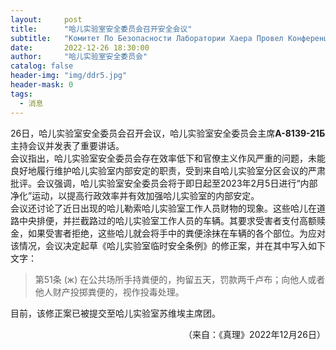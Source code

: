 ```yaml
---
layout:     post
title:      "哈儿实验室安全委员会召开安全会议"
subtitle:   "Комитет По Безопасности Лаборатории Хаера Провел Конференцию По Безопасности"
date:       2022-12-26 18:30:00
author:     "哈儿实验室安全委员会"
catalog: false
header-img: "img/ddr5.jpg"
header-mask: 0
tags:
  - 消息
---
```


26日，哈儿实验室安全委员会召开会议，哈儿实验室安全委员会主席**А-8139-21Б**主持会议并发表了重要讲话。  
会议指出，哈儿实验室安全委员会存在效率低下和官僚主义作风严重的问题，未能良好地履行维护哈儿实验室内部安定的职责，受到来自哈儿实验室分区会议的严肃批评。会议强调，哈儿实验室安全委员会将于即日起至2023年2月5日进行“内部净化”运动，以提高行政效率并有效加强哈儿实验室的内部安定。  
会议还讨论了近日出现的哈儿勒索哈儿实验室工作人员财物的现象。这些哈儿在道路中央排便，并拦截路过的哈儿实验室工作人员的车辆。其要求受害者支付高额赎金，如果受害者拒绝，这些哈儿就会将手中的粪便涂抹在车辆的各个部位。为应对该情况，会议决定起草《哈儿实验室临时安全条例》的修正案，并在其中写入如下文字：

> 第51条 (ж) 在公共场所手持粪便的，拘留五天，罚款两千卢布；向他人或者他人财产投掷粪便的，视作投毒处理。

目前，该修正案已被提交至哈儿实验室苏维埃主席团。
<div style="text-align: right">（来自：《真理》2022年12月26日）</div>